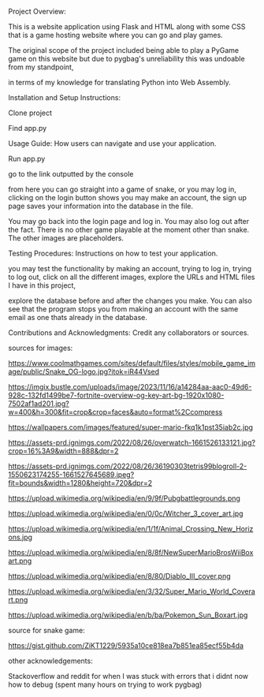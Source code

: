 Project Overview: 

This is a website application using Flask and HTML along with some CSS that is a game hosting website where you can go and play games. 

The original scope of the project included being able to play a PyGame game on this website but due to pygbag's unreliability this was undoable from my standpoint,

in terms of my knowledge for translating Python into Web Assembly.

Installation and Setup Instructions:

Clone project

Find app.py

Usage Guide: How users can navigate and use your application.

Run app.py

go to the link outputted by the console

from here you can go straight into a game of snake, or you may log in, clicking on the login button shows you may make an account, the sign up page saves your information into the database in the file.

You may go back into the login page and log in. You may also log out after the fact. There is no other game playable at the moment other than snake. The other images are placeholders.

Testing Procedures: Instructions on how to test your application.

you may test the functionality by making an account, trying to log in, trying to log out, click on all the different images, explore the URLs and HTML files I have in this project, 

explore the database before and after the changes you make. You can also see that the program stops you from making an account with the same email as one thats already in the database.

Contributions and Acknowledgments: Credit any collaborators or sources.

sources for images:

https://www.coolmathgames.com/sites/default/files/styles/mobile_game_image/public/Snake_OG-logo.jpg?itok=iR44Vsed

https://imgix.bustle.com/uploads/image/2023/11/16/a14284aa-aac0-49d6-928c-132fd1499be7-fortnite-overview-og-key-art-bg-1920x1080-7502af1ad201.jpg?w=400&h=300&fit=crop&crop=faces&auto=format%2Ccompress

https://wallpapers.com/images/featured/super-mario-fkq1k1pst35iab2c.jpg

https://assets-prd.ignimgs.com/2022/08/26/overwatch-1661526133121.jpg?crop=16%3A9&width=888&dpr=2

https://assets-prd.ignimgs.com/2022/08/26/36190303tetris99blogroll-2-1550623174255-1661527645689.jpeg?fit=bounds&width=1280&height=720&dpr=2

https://upload.wikimedia.org/wikipedia/en/9/9f/Pubgbattlegrounds.png

https://upload.wikimedia.org/wikipedia/en/0/0c/Witcher_3_cover_art.jpg

https://upload.wikimedia.org/wikipedia/en/1/1f/Animal_Crossing_New_Horizons.jpg

https://upload.wikimedia.org/wikipedia/en/8/8f/NewSuperMarioBrosWiiBoxart.png

https://upload.wikimedia.org/wikipedia/en/8/80/Diablo_III_cover.png

https://upload.wikimedia.org/wikipedia/en/3/32/Super_Mario_World_Coverart.png

https://upload.wikimedia.org/wikipedia/en/b/ba/Pokemon_Sun_Boxart.jpg

source for snake game:

https://gist.github.com/ZiKT1229/5935a10ce818ea7b851ea85ecf55b4da

other acknowledgements:

Stackoverflow and reddit for when I was stuck with errors that i didnt now how to debug (spent many hours on trying to work pygbag)

